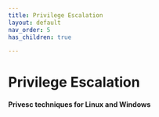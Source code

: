 ```yaml
---
title: Privilege Escalation
layout: default
nav_order: 5
has_children: true

---
```


# Privilege Escalation
#### Privesc techniques for Linux and Windows